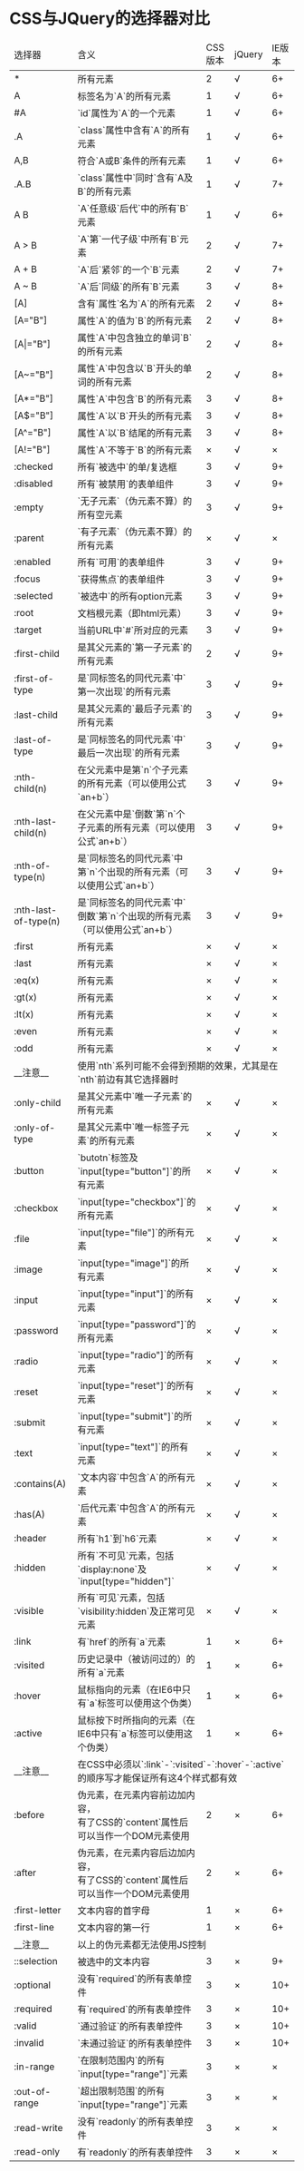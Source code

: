 # CSS与JQuery的选择器对比

<table>
	<thead>
		<tr><td>选择器 </td><td> 含义 </td><td> CSS版本 </td><td> jQuery </td><td> IE版本</td></tr>
	</thead>
	<tbody>
		<tr><td>* </td><td> 所有元素 </td><td> 2 </td><td> √ </td><td> 6+</td></tr>
		<tr><td>A </td><td> 标签名为`A`的所有元素 </td><td> 1 </td><td> √ </td><td> 6+</td></tr>
		<tr><td>#A </td><td> `id`属性为`A`的一个元素 </td><td> 1 </td><td> √ </td><td> 6+</td></tr>
		<tr><td>.A </td><td> `class`属性中含有`A`的所有元素 </td><td> 1 </td><td> √ </td><td> 6+</td></tr>
		<tr><td>A,B </td><td> 符合`A或B`条件的所有元素 </td><td> 1 </td><td> √ </td><td> 6+</td></tr>
		<tr><td>.A.B </td><td> `class`属性中`同时`含有`A及B`的所有元素 </td><td> 1 </td><td> √ </td><td> 7+</td></tr>
		<tr><td>A B </td><td> `A`任意级`后代`中的所有`B`元素 </td><td> 1 </td><td> √ </td><td> 6+</td></tr>
		<tr><td>A > B </td><td> `A`第`一代子级`中所有`B`元素 </td><td> 2 </td><td> √ </td><td> 7+</td></tr>
		<tr><td>A + B </td><td> `A`后`紧邻`的一个`B`元素 </td><td> 2 </td><td> √ </td><td> 7+</td></tr>
		<tr><td>A ~ B </td><td> `A`后`同级`的所有`B`元素 </td><td> 3 </td><td> √ </td><td> 8+</td></tr>
		<tr><td>[A] </td><td> 含有`属性`名为`A`的所有元素 </td><td> 2 </td><td> √ </td><td> 8+</td></tr>
		<tr><td>[A="B"] </td><td> 属性`A`的值为`B`的所有元素 </td><td> 2 </td><td> √ </td><td> 8+</td></tr>
		<tr><td>[A|="B"] </td><td> 属性`A`中包含独立的单词`B`的所有元素 </td><td> 2 </td><td> √ </td><td> 8+</td></tr>
		<tr><td>[A~="B"] </td><td> 属性`A`中包含以`B`开头的单词的所有元素 </td><td> 2 </td><td> √ </td><td> 8+</td></tr>
		<tr><td>[A*="B"] </td><td> 属性`A`中包含`B`的所有元素 </td><td> 3 </td><td> √ </td><td> 8+</td></tr>
		<tr><td>[A$="B"] </td><td> 属性`A`以`B`开头的所有元素 </td><td> 3 </td><td> √ </td><td> 8+</td></tr>
		<tr><td>[A^="B"] </td><td> 属性`A`以`B`结尾的所有元素 </td><td> 3 </td><td> √ </td><td> 8+</td></tr>
		<tr><td>[A!="B"] </td><td> 属性`A`不等于`B`的所有元素 </td><td> × </td><td> √ </td><td> ×</td></tr>
		<tr><td>:checked </td><td> 所有`被选中`的单/复选框 </td><td> 3 </td><td> √ </td><td> 9+</td></tr>
		<tr><td>:disabled </td><td> 所有`被禁用`的表单组件 </td><td> 3 </td><td> √ </td><td> 9+</td></tr>
		<tr><td>:empty </td><td> `无子元素`（伪元素不算）的所有空元素 </td><td> 3 </td><td> √ </td><td> 9+</td></tr>
		<tr><td>:parent </td><td> `有子元素`（伪元素不算）的所有元素 </td><td> × </td><td> √ </td><td> ×</td></tr>
		<tr><td>:enabled </td><td> 所有`可用`的表单组件 </td><td> 3 </td><td> √ </td><td> 9+</td></tr>
		<tr><td>:focus </td><td> `获得焦点`的表单组件 </td><td> 3 </td><td> √ </td><td> 9+</td></tr>
		<tr><td>:selected </td><td> `被选中`的所有option元素 </td><td> 3 </td><td> √ </td><td> 9+</td></tr>
		<tr><td>:root </td><td> 文档根元素（即html元素） </td><td> 3 </td><td> √ </td><td> 9+</td></tr>
		<tr><td>:target </td><td> 当前URL中`#`所对应的元素 </td><td> 3 </td><td> √ </td><td> 9+</td></tr>
		<tr><td>:first-child </td><td> 是其父元素的`第一子元素`的所有元素 </td><td> 2 </td><td> √ </td><td> 9+</td></tr>
		<tr><td>:first-of-type </td><td> 是`同标签名的同代元素`中`<br>第一次出现`的所有元素 </td><td> 3 </td><td> √ </td><td> 9+</td></tr>
		<tr><td>:last-child </td><td> 是其父元素的`最后子元素`的所有元素 </td><td> 3 </td><td> √ </td><td> 9+</td></tr>
		<tr><td>:last-of-type </td><td> 是`同标签名的同代元素`中`<br>最后一次出现`的所有元素 </td><td> 3 </td><td> √ </td><td> 9+</td></tr>
		<tr><td>:nth-child(n) </td><td> 在父元素中是第`n`个子元素<br>的所有元素（可以使用公式`an+b`） </td><td> 3 </td><td> √ </td><td> 9+</td></tr>
		<tr><td>:nth-last-child(n) </td><td> 在父元素中是`倒数`第`n`个<br>子元素的所有元素（可以使用公式`an+b`） </td><td> 3 </td><td> √ </td><td> 9+</td></tr>
		<tr><td>:nth-of-type(n) </td><td> 是`同标签名的同代元素`中<br>第`n`个出现的所有元素（可以使用公式`an+b`） </td><td> 3 </td><td> √ </td><td> 9+</td></tr>
		<tr><td>:nth-last-of-type(n) </td><td> 是`同标签名的同代元素`中`<br>倒数`第`n`个出现的所有元素（可以使用公式`an+b`） </td><td> 3 </td><td> √ </td><td> 9+</td></tr>
		<tr><td>:first </td><td> 所有元素 </td><td> × </td><td> √ </td><td> ×</td></tr>
		<tr><td>:last </td><td> 所有元素 </td><td> × </td><td> √ </td><td> ×</td></tr>
		<tr><td>:eq(x) </td><td> 所有元素 </td><td> × </td><td> √ </td><td> ×</td></tr>
		<tr><td>:gt(x) </td><td> 所有元素 </td><td> × </td><td> √ </td><td> ×</td></tr>
		<tr><td>:lt(x) </td><td> 所有元素 </td><td> × </td><td> √ </td><td> ×</td></tr>
		<tr><td>:even </td><td> 所有元素 </td><td> × </td><td> √ </td><td> ×</td></tr>
		<tr><td>:odd </td><td> 所有元素 </td><td> × </td><td> √ </td><td> ×</td></tr>
		<tr><td>__注意__ </td><td colspan="4"> 使用`nth`系列可能不会得到预期的效果，尤其是在`nth`前边有其它选择器时 </td></tr>
		<tr><td>:only-child </td><td> 是其父元素中`唯一子元素`的所有元素 </td><td> × </td><td> √ </td><td> ×</td></tr>
		<tr><td>:only-of-type </td><td> 是其父元素中`唯一标签子元素`的所有元素 </td><td> × </td><td> √ </td><td> ×</td></tr>
		<tr><td>:button </td><td> `butotn`标签及`input[type="button"]`的所有元素 </td><td> × </td><td> √ </td><td> ×</td></tr>
		<tr><td>:checkbox </td><td> `input[type="checkbox"]`的所有元素 </td><td> × </td><td> √ </td><td> ×</td></tr>
		<tr><td>:file </td><td> `input[type="file"]`的所有元素 </td><td> × </td><td> √ </td><td> ×</td></tr>
		<tr><td>:image </td><td> `input[type="image"]`的所有元素 </td><td> × </td><td> √ </td><td> ×</td></tr>
		<tr><td>:input </td><td> `input[type="input"]`的所有元素 </td><td> × </td><td> √ </td><td> ×</td></tr>
		<tr><td>:password </td><td> `input[type="password"]`的所有元素 </td><td> × </td><td> √ </td><td> ×</td></tr>
		<tr><td>:radio </td><td> `input[type="radio"]`的所有元素 </td><td> × </td><td> √ </td><td> ×</td></tr>
		<tr><td>:reset </td><td> `input[type="reset"]`的所有元素 </td><td> × </td><td> √ </td><td> ×</td></tr>
		<tr><td>:submit </td><td> `input[type="submit"]`的所有元素 </td><td> × </td><td> √ </td><td> ×</td></tr>
		<tr><td>:text </td><td> `input[type="text"]`的所有元素 </td><td> × </td><td> √ </td><td> ×</td></tr>
		<tr><td>:contains(A) </td><td> `文本内容`中包含`A`的所有元素 </td><td> × </td><td> √ </td><td> ×</td></tr>
		<tr><td>:has(A) </td><td> `后代元素`中包含`A`的所有元素 </td><td> × </td><td> √ </td><td> ×</td></tr>
		<tr><td>:header </td><td> 所有`h1`到`h6`元素 </td><td> × </td><td> √ </td><td> ×</td></tr>
		<tr><td>:hidden </td><td> 所有`不可见`元素，包括`display:none`及`input[type="hidden"]` </td><td> × </td><td> √ </td><td> ×</td></tr>
		<tr><td>:visible </td><td> 所有`可见`元素，包括`visibility:hidden`及正常可见元素 </td><td> × </td><td> √ </td><td> ×</td></tr>
		<tr><td>:link </td><td> 有`href`的所有`a`元素 </td><td> 1 </td><td> × </td><td> 6+</td></tr>
		<tr><td>:visited </td><td> 历史记录中（被访问过的）的所有`a`元素 </td><td> 1 </td><td> × </td><td> 6+</td></tr>
		<tr><td>:hover </td><td> 鼠标指向的元素（在IE6中只有`a`标签可以使用这个伪类） </td><td> 1 </td><td> × </td><td> 6+</td></tr>
		<tr><td>:active </td><td> 鼠标按下时所指向的元素（在IE6中只有`a`标签可以使用这个伪类） </td><td> 1 </td><td> × </td><td> 6+</td></tr>
		<tr><td>__注意__ </td><td colspan="4"> 在CSS中必须以`:link`-`:visited`-`:hover`-`:active`<br>的顺序写才能保证所有这4个样式都有效 </td></tr>
		<tr><td>:before </td><td> 伪元素，在元素内容前边加内容，<br>有了CSS的`content`属性后可以当作一个DOM元素使用 </td><td> 2 </td><td> × </td><td> 6+</td></tr>
		<tr><td>:after </td><td> 伪元素，在元素内容后边加内容，<br>有了CSS的`content`属性后可以当作一个DOM元素使用 </td><td> 2 </td><td> × </td><td> 6+</td></tr>
		<tr><td>:first-letter </td><td> 文本内容的首字母 </td><td> 1 </td><td> × </td><td> 6+</td></tr>
		<tr><td>:first-line </td><td> 文本内容的第一行 </td><td> 1 </td><td> × </td><td> 6+</td></tr>
		<tr><td>__注意__ </td><td colspan="4"> 以上的伪元素都无法使用JS控制 </td></tr>
		<tr><td>::selection </td><td> 被选中的文本内容 </td><td> 3 </td><td> × </td><td> 9+</td></tr>
		<tr><td>:optional </td><td> 没有`required`的所有表单控件 </td><td> 3 </td><td> × </td><td> 10+</td></tr>
		<tr><td>:required </td><td> 有`required`的所有表单控件 </td><td> 3 </td><td> × </td><td> 10+</td></tr>
		<tr><td>:valid </td><td> `通过验证`的所有表单控件 </td><td> 3 </td><td> × </td><td> 10+</td></tr>
		<tr><td>:invalid </td><td> `未通过验证`的所有表单控件 </td><td> 3 </td><td> × </td><td> 10+</td></tr>
		<tr><td>:in-range </td><td> `在限制范围内`的所有`input[type="range"]`元素 </td><td> 3 </td><td> × </td><td> ×</td></tr>
		<tr><td>:out-of-range </td><td> `超出限制范围`的所有`input[type="range"]`元素 </td><td> 3 </td><td> × </td><td> ×</td></tr>
		<tr><td>:read-write </td><td> 没有`readonly`的所有表单控件 </td><td> 3 </td><td> × </td><td> ×</td></tr>
		<tr><td>:read-only </td><td> 有`readonly`的所有表单控件 </td><td> 3 </td><td> × </td><td> ×</td></tr>
	</tbody>
</table>